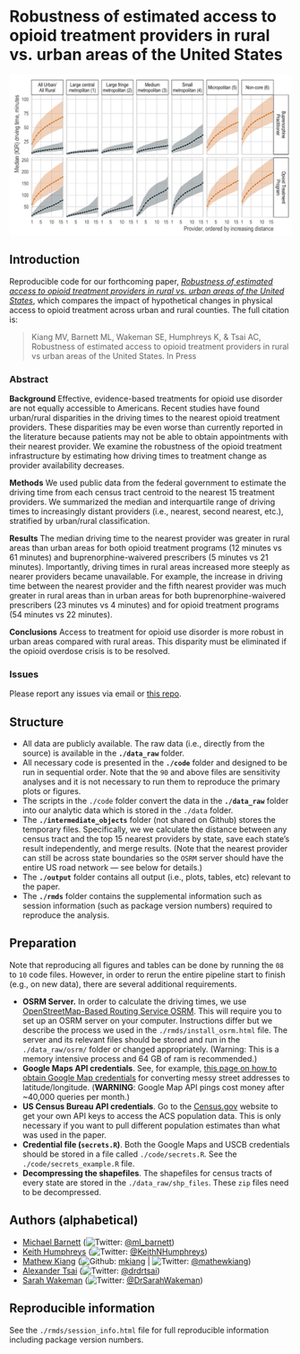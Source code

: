 
<!-- README.md is generated from README.Rmd. Please edit that file -->

# Robustness of estimated access to opioid treatment providers in rural vs. urban areas of the United States

<p align="center">
<img src="./output/figure1.jpg" width="600px" style="display: block; margin: auto;" />
</p>

## Introduction

Reproducible code for our forthcoming paper, *[Robustness of estimated
access to opioid treatment providers in rural vs. urban areas of the
United States](TKTK)*, which compares the impact of hypothetical changes
in physical access to opioid treatment across urban and rural counties.
The full citation is:

> Kiang MV, Barnett ML, Wakeman SE, Humphreys K, & Tsai AC, Robustness
> of estimated access to opioid treatment providers in rural vs urban
> areas of the United States. In Press

### Abstract

**Background** Effective, evidence-based treatments for opioid use
disorder are not equally accessible to Americans. Recent studies have
found urban/rural disparities in the driving times to the nearest opioid
treatment providers. These disparities may be even worse than currently
reported in the literature because patients may not be able to obtain
appointments with their nearest provider. We examine the robustness of
the opioid treatment infrastructure by estimating how driving times to
treatment change as provider availability decreases.

**Methods** We used public data from the federal government to estimate
the driving time from each census tract centroid to the nearest 15
treatment providers. We summarized the median and interquartile range of
driving times to increasingly distant providers (i.e., nearest, second
nearest, etc.), stratified by urban/rural classification.

**Results** The median driving time to the nearest provider was greater
in rural areas than urban areas for both opioid treatment programs (12
minutes vs 61 minutes) and buprenorphine-waivered prescribers (5 minutes
vs 21 minutes). Importantly, driving times in rural areas increased more
steeply as nearer providers became unavailable. For example, the
increase in driving time between the nearest provider and the fifth
nearest provider was much greater in rural areas than in urban areas for
both buprenorphine-waivered prescribers (23 minutes vs 4 minutes) and
for opioid treatment programs (54 minutes vs 22 minutes).

**Conclusions** Access to treatment for opioid use disorder is more
robust in urban areas compared with rural areas. This disparity must be
eliminated if the opioid overdose crisis is to be resolved.

### Issues

Please report any issues via email or [this
repo](https://github.com/mkiang/opioid_treatment_distance/issues).

## Structure

-   All data are publicly available. The raw data (i.e., directly from
    the source) is available in the **`./data_raw`** folder.
-   All necessary code is presented in the **`./code`** folder and
    designed to be run in sequential order. Note that the `90` and above
    files are sensitivity analyses and it is not necessary to run them
    to reproduce the primary plots or figures.
-   The scripts in the `./code` folder convert the data in the
    **`./data_raw`** folder into our analytic data which is stored in
    the `./data` folder.
-   The **`./intermediate_objects`** folder (not shared on Github)
    stores the temporary files. Specifically, we we calculate the
    distance between any census tract and the top 15 nearest providers
    by state, save each state’s result independently, and merge results.
    (Note that the nearest provider can still be across state boundaries
    so the `OSRM` server should have the entire US road network — see
    below for details.)
-   The **`./output`** folder contains all output (i.e., plots, tables,
    etc) relevant to the paper.
-   The **`./rmds`** folder contains the supplemental information such
    as session information (such as package version numbers) required to
    reproduce the analysis.

## Preparation

Note that reproducing all figures and tables can be done by running the
`08` to `10` code files. However, in order to rerun the entire pipeline
start to finish (e.g., on new data), there are several additional
requirements.

-   **OSRM Server.** In order to calculate the driving times, we use
    [OpenStreetMap-Based Routing Service
    OSRM](https://github.com/rCarto/osrm). This will require you to set
    up an OSRM server on your computer. Instructions differ but we
    describe the process we used in the `./rmds/install_osrm.html` file.
    The server and its relevant files should be stored and run in the
    `./data_raw/osrm/` folder or changed appropriately. (Warning: This
    is a memory intensive process and 64 GB of ram is recommended.)
-   **Google Maps API credentials**. See, for example, [this page on how
    to obtain Google Map
    credentials](https://cran.r-project.org/web/packages/ggmap/readme/README.html)
    for converting messy street addresses to latitude/longitude.
    (**WARNING**: Google Map API pings cost money after \~40,000 queries
    per month.)
-   **US Census Bureau API credentials**. Go to the
    [Census.gov](https://api.census.gov/data/key_signup.html) website to
    get your own API keys to access the ACS population data. This is
    only necessary if you want to pull different population estimates
    than what was used in the paper.
-   **Credential file (`secrets.R`)**. Both the Google Maps and USCB
    credentials should be stored in a file called `./code/secrets.R`.
    See the `./code/secrets_example.R` file.
-   **Decompressing the shapefiles**. The shapefiles for census tracts
    of every state are stored in the `./data_raw/shp_files`. These `zip`
    files need to be decompressed.

## Authors (alphabetical)

-   [Michael Barnett](https://www.hsph.harvard.edu/michael-barnett/)
    (![Twitter](http://i.imgur.com/wWzX9uB.png):
    [@ml\_barnett](https://twitter.com/ml_barnett))
-   [Keith Humphreys](https://profiles.stanford.edu/keith-humphreys)
    (![Twitter](http://i.imgur.com/wWzX9uB.png):
    [@KeithNHumphreys](https://twitter.com/KeithNHumphreys))
-   [Mathew Kiang](https://mathewkiang.com)
    (![Github](http://i.imgur.com/9I6NRUm.png):
    [mkiang](https://github.com/mkiang) \|
    ![Twitter](http://i.imgur.com/wWzX9uB.png):
    [@mathewkiang](https://twitter.com/mathewkiang))
-   [Alexander
    Tsai](https://connects.catalyst.harvard.edu/Profiles/display/Person/90553)
    (![Twitter](http://i.imgur.com/wWzX9uB.png):
    [@drdrtsai](https://twitter.com/drdrtsai))
-   [Sarah
    Wakeman](https://connects.catalyst.harvard.edu/Profiles/display/Person/15975)
    (![Twitter](http://i.imgur.com/wWzX9uB.png):
    [@DrSarahWakeman](https://twitter.com/DrSarahWakeman))

## Reproducible information

See the `./rmds/session_info.html` file for full reproducible
information including package version numbers.
